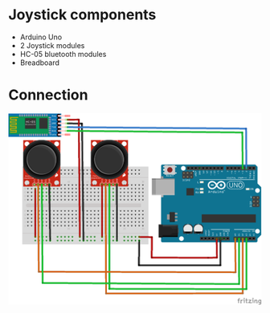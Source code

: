 # Joystick components
- Arduino Uno
- 2 Joystick modules
- HC-05 bluetooth modules
- Breadboard
# Connection 
![Joystick Design](joystick_sketch.png)

